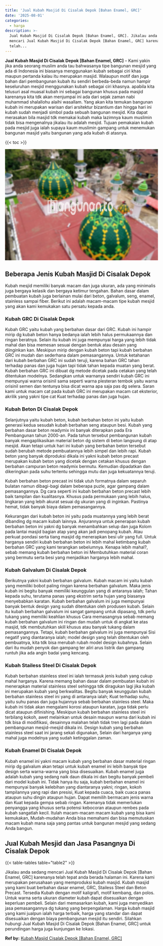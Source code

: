 ```yaml
---
title: 'Jual Kubah Masjid Di Cisalak Depok [Bahan Enamel, GRC]'
date: '2025-08-01'
categories:
  - harga
description: >-
  Jual Kubah Masjid Di Cisalak Depok [Bahan Enamel, GRC]. Jikalau anda sedang
  mencari Jual Kubah Masjid Di Cisalak Depok [Bahan Enamel, GRC] karenanya
  telah...
---
```


**Jual Kubah Masjid Di Cisalak Depok \[Bahan Enamel, GRC\]** – Kami yakin jika anda seorang muslim anda tau bahwasanya tipe bangunan mesjid yang ada di Indonesia ini biasanya menggunakan kubah sebagai ciri khas maupun pertanda kalau itu merupakan masjid. Walaupun motif dan juga bahan dari pembangunan kubah itu sendiri berbeda-beda namun hampir keseluruhan mesjid menggunakan kubah sebagai ciri khasnya. apabila kita telusuri asal muasal kubah ini sebagai bangunan khusus pada masjid karenanya kita tdk akan menjumpai ini ada dari sejak zaman nabi muhammad shalallohu alaihi wasallam. Yang akan kita temukan bangunan kubah ini merupakan warisan dari arsitektur bizantium dan hingga hari ini kubah sudah menjadi simbol pada sebuah bangunan mesjid. Kita dapat merasakan bila masjid tdk memakai kubah maka lazimnya kaum muslimin tidak bisa mengenalnya jikalau itu adalah mesjid. Tujuan pemakaian kubah pada mesjid juga ialah supaya kaum muslimin gampang untuk menemukan bangunan masjid yaitu bangunan yang ada kubah di atasnya.

{{< toc >}}

![Jual Kubah Masjid Di Cisalak Depok [Bahan Enamel, GRC]](/images/jual-kubah-masjid-28.png)

## Beberapa Jenis Kubah Masjid Di Cisalak Depok

Kubah mesjid memiliki banyak macam dan juga ukuran, ada yang minimalis juga bergaya kelasik dan bergaya ketimur tengahan. Bahan dasar dalam pembuatan kubah juga berlainan mulai dari beton, galvalum, seng, enamel, stainless sampai fiber. Berikut ini adalah macam-macam tipe kubah mesjid yang akan kami kemukakan satu persatu kepada anda.

### Kubah GRC Di Cisalak Depok

Kubah GRC yaitu kubah yang berbahan dasar dari GRC. Kubah ini hampir mirip dg kubah beton hanya bedanya ialah lebih halus permukaannya dan ringan beratnya. Selain itu kubah ini juga mempunyai harga yang lebih tidak mahal dan bisa memesan sesuai dengan bentuk atau desain yang diinginkan kan. Meskipun mirip dengan kubah beton tapi kubah berbahan GRC ini mudah dan sederhana dalam pemasangannya. Untuk ketahanan dari kubah berbahan GRC ini sudah teruji, karena bahan GRC tahan terhadap panas dan juga hujan tapi tidak tahan kepada muatan yang berat. Kubah berbahan GRC ini dibuat dg metode dicetak pada cetakan yang telah ditentukan modelnya. Sedangkan untuk warnanya sendiri kubah GRC ini mempunyai warna orisinil sama seperti warna plesteran tembok yaitu warna orisinil semen dan tentunya bisa dicat warna apa saja pas dg selera. Saran kami untuk macam cat pada kubah GRC ini merupakan macam cat eksterior, akrilik yang yakni tipe cat Kuat terhadap panas dan juga hujan.

### Kubah Beton Di Cisalak Depok

Selanjutnya yaitu kubah beton, kubah berbahan beton ini yaitu kubah generasi kedua sesudah kubah berbahan seng ataupun besi. Kubah yang berbahan dasar beton readymix ini banyak diterapkan pada Era Pembangunan tahun 2000-an. Pada tahun tersebut pembangunan kubah banyak mengaplikasikan material beton dg sistem di beton langsung di atap mesjid. Akan tetapi untuk hari ini kubah yang berbahan beton tersebut sudah berubah metode pembuatannya lebih simpel dan lebih rapi. Kubah beton yang banyak diproduksi dikala ini yakni kubah beton precast merupakan kubah beton yang dicetak dengan cetakan khusus dengan berbahan campuran beton readymix bermutu. Kemudian dipadatkan dan dikeringkan pada suhu tertentu sehingga mutu dan juga kekuatannya teruji.

Kubah berbahan beton precast ini tidak utuh formatnya dalam separuh bulatan namun dibagi-bagi dalam beberapa puzle, agar gampang dalam pemasangannya. Dg cara seperti ini kubah berbahan beton precast lebih baik tampilan dan kualitasnya. Khusus pada permukaan yang lebih halus, lingkaran yang lebih akurat sesuai dg ukuran yang di inginkan. Pastinya hemat, tidak banyak biaya dalam pemasangannya.

Kekurangan dari kubah beton ini yaitu pada muatannya yang lebih berat dibanding dg macam kubah lainnya. Anjurannya untuk penerapan kubah berbahan beton ini yakni dg banyak menambahkan selup dan juga Kolom pada lantai masjid bagian atap yang akan jadi penopang kubah. Atau perkuat pondasi serta tiang masjid dg menerapkan besi ulir yang full. Untuk harganya sendiri kubah berbahan beton ini lebih mahal ketimbang kubah berbahan GRC yang kami terangkan sebelumnya. Kenapa lebih mahal?, sebab memang kubah berbahan beton ini Membutuhkan material coran yang bermutu serta besi yang menjadikan harganya lebih mahal.

### Kubah Galvalum Di Cisalak Depok

Berikutnya yakni kubah berbahan galvalum. Kubah macam ini yaitu kubah yang memiliki bobot paling ringan karena berbahan galvalum. Maka jenis kubah ini begitu banyak memiliki keunggulan yang di antaranya ialah; Tahan kepada suhu, terutama panas yang ekstrim serta hujan yang biasanya menyebabkan karatan. Kubah berbahan galvalum ini juga mempunyai banyak bentuk design yang sudah ditentukan oleh produsen kubah. Selain itu kubah berbahan galvalum ini sangat gampang untuk dipasang, tdk perlu tukang yang memiliki keahlian khusus Cara memasangnya sebab memang kubah berbahan galvalum ini ringan dan mudah untuk di angkat ke atas masjid, tdk membutuhkan skill khusus atau banyak tukang dalam pemasangannya. Tetapi, kubah berbahan galvalum ini juga mempunyai Sisi negatif yang diantaranya ialah; model design yang telah ditentukan oleh pembuatnya, kita tdk bisa merubah rubah model design kubahnya. Selain dari itu mudah penyok dan gampang ter aliri arus listrik dan gampang runtuh jika ada angin badai yang kencang.

### Kubah Stailess Steel Di Cisalak Depok

Kubah berbahan stainless steel ini ialah termasuk jenis kubah yang cukup mahal harganya. Karena memang bahan dasar dalam pembuatan kubah ini menerapkan material stainless steel sehingga tdk diragukan lagi jika kubah ini merupakan kubah yang berkwalitas. Begitu banyak keunggulan kubah berbahan stainless steel ini yang di antaranya ialah; Kuat terhadap suhu, yaitu suhu panas dan juga hujannya sebab berbahan stainless steel. Maka kubah ini tidak akan mengalami korosi ataupun karatan, juga tidak perlu dicat ataupun difinishing. Meskipun kubah berbahan stainless steel ini terbilang kokoh, awet melainkan untuk desain maupun warna dari kubah ini tdk bisa di modifikasi, desainnya malahan telah tidak tren lagi pada dalam pembangunan mesjid-mesjid dikala ini. Design kubah yang berbahan stainless steel saat ini jarang sekali digunakan, Selain dari harganya yang mahal juga modelnya yang sudah ketinggalan zaman.

### Kubah Enamel Di Cisalak Depok

Kubah enamel ini yakni macam kubah yang berbahan dasar material ringan mirip dg galvalum akan tetapi untuk kubah enamel ini lebih banyak tipe design serta warna-warna yang bisa disesuaikan. Kubah enamel juga adalah kubah yang sedang naik daun dikala ini dan begitu banyak pembeli dari model kubah ini. Tidak hanya itu saja, kubah berbahan enamel ini mempunyai banyak kelebihan yang diantaranya yakni; ringan, kokoh tampilannya yang rapi dan presisi, Kuat kepada cuaca, baik cuaca panas ataupun suhu dingin ataupun hujan. Dapat memilih bermacam jenis warna dan Kuat kepada gempa sebab ringan. Karenanya tidak memerlukan penyangga yang khusus serta potensi kebocoran ataupun rembes pada kubah sangatlah kecil. Itulah macam-macam macam kubah yang bisa kami kemukakan, Mudah-mudahan Anda bisa memahami dan bisa memutuskan macam kubah mana saja yang pantas untuk bangunan mesjid yang sedang Anda bangun.

## Jual Kubah Mesjid dan Jasa Pasangnya Di Cisalak Depok

{{< table-tables table="table2" >}}

Jikalau anda sedang mencari Jual Kubah Masjid Di Cisalak Depok \[Bahan Enamel, GRC\] karenanya telah tepat anda berada halaman ini. Karena kami merupakan perusahaan yang memproduksi kubah masjid. Kubah masjid yang kami buat berbahan dasar enamel, GRC, Stailess Steel dan Beton Precast. Tersedia Kubah dengan motif kaligrafi, motif kembang, dan polos. Untuk warna serta ukuran diameter kubah dapat disesuaikan dengan keperluan pembeli. Selain dari memasarkan kubah, kami juga menyedikan jasa pemasangannya dg tukang yang berpengalaman. Harga kubah masjid yang kami jualpun ialah harga terbaik, harga yang standar dan dapat disesuaikan dengan biaya pembangunan mesjid itu sendiri. Silahkan hubungi Jual Kubah Masjid Di Cisalak Depok \[Bahan Enamel, GRC\] untuk perundingan harga juga kunjungan ke lokasi.

**Ref by:** [Kubah Masjid Cisalak Depok [Bahan Enamel, GRC]](https://id.wikipedia.org/wiki/Kubah)

